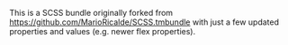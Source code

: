 This is a SCSS bundle originally forked from https://github.com/MarioRicalde/SCSS.tmbundle with just a few updated properties and values (e.g. newer flex properties).